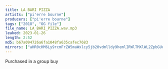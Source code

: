 ```yaml
---
title: LA BARI PIZZA
artists: ["pi'erre bourne"]
producers: ["pi'erre bourne"]
tags: ["2018", "OG file"]
file_name: LA_BARI_PIZZA.wav.mp3
leaked: 2023-01-26
length: 2:52
md5: b67a094726a6fa1048fa635cafec7683
mirrors: ["aHR0cHM6Ly9rcmFrZW5maWxlcy5jb20vdmlldy9hemlIRWlTMXlWL2ZpbGUuaHRtbA==", "aHR0cHM6Ly9kYnJlZS5vcmcvdi80NjNkMzI="]
---
```

Purchased in a group buy
